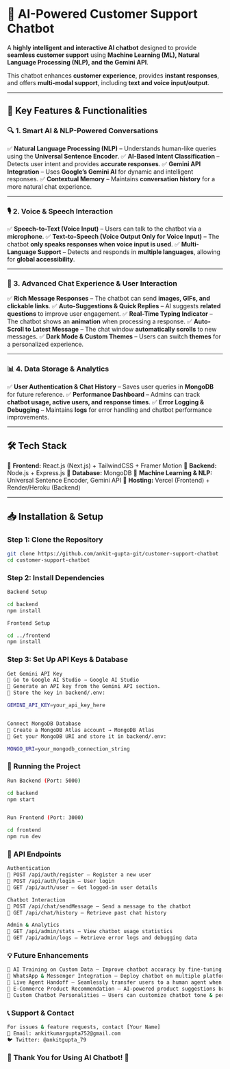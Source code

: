 # 🤖 AI-Powered Customer Support Chatbot

A **highly intelligent and interactive AI chatbot** designed to provide **seamless customer support** using **Machine Learning (ML), Natural Language Processing (NLP), and the Gemini API**.

This chatbot enhances **customer experience**, provides **instant responses**, and offers **multi-modal support**, including **text and voice input/output**.

---

## 🚀 Key Features & Functionalities

### 🔍 1. Smart AI & NLP-Powered Conversations
✅ **Natural Language Processing (NLP)** – Understands human-like queries using the **Universal Sentence Encoder**.
✅ **AI-Based Intent Classification** – Detects user intent and provides **accurate responses**.
✅ **Gemini API Integration** – Uses **Google’s Gemini AI** for dynamic and intelligent responses.
✅ **Contextual Memory** – Maintains **conversation history** for a more natural chat experience.

---

### 🎙️ 2. Voice & Speech Interaction
✅ **Speech-to-Text (Voice Input)** – Users can talk to the chatbot via a **microphone**.
✅ **Text-to-Speech (Voice Output Only for Voice Input)** – The chatbot **only speaks responses when voice input is used**.
✅ **Multi-Language Support** – Detects and responds in **multiple languages**, allowing for **global accessibility**.

---

### 💬 3. Advanced Chat Experience & User Interaction
✅ **Rich Message Responses** – The chatbot can send **images, GIFs, and clickable links**.
✅ **Auto-Suggestions & Quick Replies** – AI suggests **related questions** to improve user engagement.
✅ **Real-Time Typing Indicator** – The chatbot shows an **animation** when processing a response.
✅ **Auto-Scroll to Latest Message** – The chat window **automatically scrolls** to new messages.
✅ **Dark Mode & Custom Themes** – Users can switch **themes** for a personalized experience.

---

### 📊 4. Data Storage & Analytics
✅ **User Authentication & Chat History** – Saves user queries in **MongoDB** for future reference.
✅ **Performance Dashboard** – Admins can track **chatbot usage, active users, and response times**.
✅ **Error Logging & Debugging** – Maintains **logs** for error handling and chatbot performance improvements.

---

## 🛠️ Tech Stack

🔹 **Frontend:** React.js (Next.js) + TailwindCSS + Framer Motion
🔹 **Backend:** Node.js + Express.js
🔹 **Database:** MongoDB
🔹 **Machine Learning & NLP:** Universal Sentence Encoder, Gemini API
🔹 **Hosting:** Vercel (Frontend) + Render/Heroku (Backend)

---

## 📥 Installation & Setup

### **Step 1: Clone the Repository**
```sh
git clone https://github.com/ankit-gupta-git/customer-support-chatbot
cd customer-support-chatbot

```
### **Step 2: Install Dependencies**
```sh
Backend Setup

cd backend
npm install

Frontend Setup

cd ../frontend
npm install

```
### **Step 3: Set Up API Keys & Database**
```sh
Get Gemini API Key
🔹 Go to Google AI Studio → Google AI Studio
🔹 Generate an API key from the Gemini API section.
🔹 Store the key in backend/.env:

GEMINI_API_KEY=your_api_key_here


Connect MongoDB Database
🔹 Create a MongoDB Atlas account → MongoDB Atlas
🔹 Get your MongoDB URI and store it in backend/.env:

MONGO_URI=your_mongodb_connection_string


```
### **🚀 Running the Project**
```sh
Run Backend (Port: 5000)

cd backend
npm start


Run Frontend (Port: 3000)

cd frontend
npm run dev

```
### **📡 API Endpoints**
```sh
Authentication
🔹 POST /api/auth/register – Register a new user
🔹 POST /api/auth/login – User login
🔹 GET /api/auth/user – Get logged-in user details

Chatbot Interaction
🔹 POST /api/chat/sendMessage – Send a message to the chatbot
🔹 GET /api/chat/history – Retrieve past chat history

Admin & Analytics
🔹 GET /api/admin/stats – View chatbot usage statistics
🔹 GET /api/admin/logs – Retrieve error logs and debugging data

```
### **💡 Future Enhancements**
```sh
🚀 AI Training on Custom Data – Improve chatbot accuracy by fine-tuning on company-specific datasets.
🚀 WhatsApp & Messenger Integration – Deploy chatbot on multiple platforms.
🚀 Live Agent Handoff – Seamlessly transfer users to a human agent when required.
🚀 E-Commerce Product Recommendation – AI-powered product suggestions based on user behavior.
🚀 Custom Chatbot Personalities – Users can customize chatbot tone & personality.

```
### **📞 Support & Contact**
```sh
For issues & feature requests, contact [Your Name]
📧 Email: ankitkumargupta752@gmail.com
🐦 Twitter: @ankitgupta_79

```
### **🎉 Thank You for Using AI Chatbot! 🚀**
